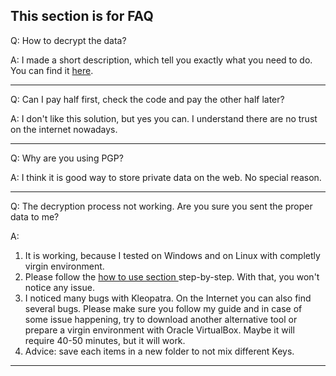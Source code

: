## This section is for FAQ

Q: How to decrypt the data?

A: I made a short description, which tell you exactly what you need to do. You can find it [here](https://github.com/jugo-amaryl/How_To_LevelUp_Your_AIsCommunicationSkill/blob/master/HowToUsePGP.md).

---

Q: Can I pay half first, check the code and pay the other half later?

A: I don't like this solution, but yes you can. I understand there are no trust on the internet nowadays.

---

Q: Why are you using PGP?

A: I think it is good way to store private data on the web. No special reason.

---
Q: The decryption process not working. Are you sure you sent the proper data to me?

A: 
1. It is working, because I tested on Windows and on Linux with completly virgin environment.
2. Please follow the [how to use section ](https://github.com/jugo-amaryl/How_To_LevelUp_Your_AIsCommunicationSkill/blob/master/HowToUsePGP.md) step-by-step. With that, you won't notice any issue. 
3. I noticed many bugs with Kleopatra. On the Internet you can also find several bugs. Please make sure you follow my guide and in case of some issue happening, try to download another alternative tool or prepare a virgin environment with Oracle VirtualBox. Maybe it will require 40-50 minutes, but it will work.
4. Advice: save each items in a new folder to not mix different Keys.

---